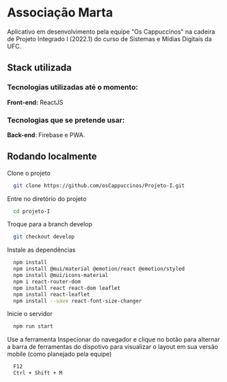 
# Associação Marta 

Aplicativo em desenvolvimento pela equipe "Os Cappuccinos" na cadeira de Projeto Integrado I (2022.1) do curso de Sistemas e Mídias Digitais da UFC.




## Stack utilizada 

### Tecnologias utilizadas até o momento:
**Front-end:** ReactJS

### Tecnologias que se pretende usar:
**Back-end**: Firebase e PWA.




## Rodando localmente

Clone o projeto

```bash
  git clone https://github.com/osCappuccinos/Projeto-I.git
```

Entre no diretório do projeto

```bash
  cd projeto-I
```

Troque para a branch develop

```bash
  git checkout develop
```

Instale as dependências

```bash
  npm install
  npm install @mui/material @emotion/react @emotion/styled
  npm install @mui/icons-material
  npm i react-router-dom
  npm install react react-dom leaflet
  npm install react-leaflet
  npm install --save react-font-size-changer
```

Inicie o servidor

```bash
  npm run start
```


Use a ferramenta Inspecionar do navegador e clique no botão para alternar a barra de ferramentas do dispotivo para visualizar o layout em sua versão mobile (como planejado pela equipe)

```bash
  F12
  Ctrl + Shift + M
```
